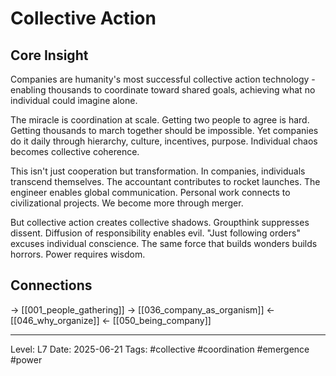 # Collective Action

## Core Insight
Companies are humanity's most successful collective action technology - enabling thousands to coordinate toward shared goals, achieving what no individual could imagine alone.

The miracle is coordination at scale. Getting two people to agree is hard. Getting thousands to march together should be impossible. Yet companies do it daily through hierarchy, culture, incentives, purpose. Individual chaos becomes collective coherence.

This isn't just cooperation but transformation. In companies, individuals transcend themselves. The accountant contributes to rocket launches. The engineer enables global communication. Personal work connects to civilizational projects. We become more through merger.

But collective action creates collective shadows. Groupthink suppresses dissent. Diffusion of responsibility enables evil. "Just following orders" excuses individual conscience. The same force that builds wonders builds horrors. Power requires wisdom.

## Connections
→ [[001_people_gathering]]
→ [[036_company_as_organism]]
← [[046_why_organize]]
← [[050_being_company]]

---
Level: L7
Date: 2025-06-21
Tags: #collective #coordination #emergence #power